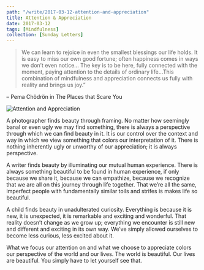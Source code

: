 ```yaml
---
path: "/write/2017-03-12-attention-and-appreciation"
title: Attention & Appreciation
date: 2017-03-12
tags: [Mindfulness]
collection: [Sunday Letters]
---
```


> We can learn to rejoice in even the smallest blessings our life holds. It is easy to miss our own good fortune; often happiness comes in ways we don’t even notice… The key is to be here, fully connected with the moment, paying attention to the details of ordinary life…This combination of mindfulness and appreciation connects us fully with reality and brings us joy.”

– Pema Chödrön in The Places that Scare You

![Attention and Appreciation](./img/march-12-fb.jpg)

A photographer finds beauty through framing. No matter how seemingly banal or even ugly we may find something, there is always a perspective through which we can find beauty in it. It is our control over the context and way in which we view something that colors our interpretation of it. There is nothing inherently ugly or unworthy of our appreciation; it is always perspective.

A writer finds beauty by illuminating our mutual human experience. There is always something beautiful to be found in human experience, if only because we share it, because we can empathize, because we recognize that we are all on this journey through life together. That we’re all the same, imperfect people with fundamentally similar toils and strifes is makes life so beautiful.

A child finds beauty in unadulterated curiosity. Everything is because it is new, it is unexpected, it is remarkable and exciting and wonderful. That reality doesn’t change as we grow up; everything we encounter is still new and different and exciting in its own way. We’ve simply allowed ourselves to become less curious, less excited about it.

What we focus our attention on and what we choose to appreciate colors our perspective of the world and our lives. The world is beautiful. Our lives are beautiful. You simply have to let yourself see that.
